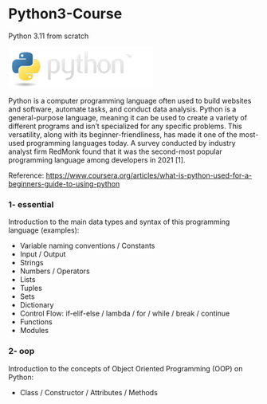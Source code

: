 # Python3-Course
Python 3.11 from scratch

![Screenshot](python-logo.png)

Python is a computer programming language often used to build websites and software, automate tasks, and conduct data analysis. Python is a general-purpose language, meaning it can be used to create a variety of different programs and isn’t specialized for any specific problems. This versatility, along with its beginner-friendliness, has made it one of the most-used programming languages today. A survey conducted by industry analyst firm RedMonk found that it was the second-most popular programming language among developers in 2021 [1].

Reference: https://www.coursera.org/articles/what-is-python-used-for-a-beginners-guide-to-using-python

### 1- essential
Introduction to the main data types and syntax of this programming language (examples):

- Variable naming conventions / Constants
- Input / Output
- Strings
- Numbers / Operators 
- Lists
- Tuples
- Sets
- Dictionary
- Control Flow: if-elif-else / lambda / for / while / break / continue
- Functions
- Modules

### 2- oop
Introduction to the concepts of Object Oriented Programming (OOP) on Python:

- Class / Constructor / Attributes / Methods
